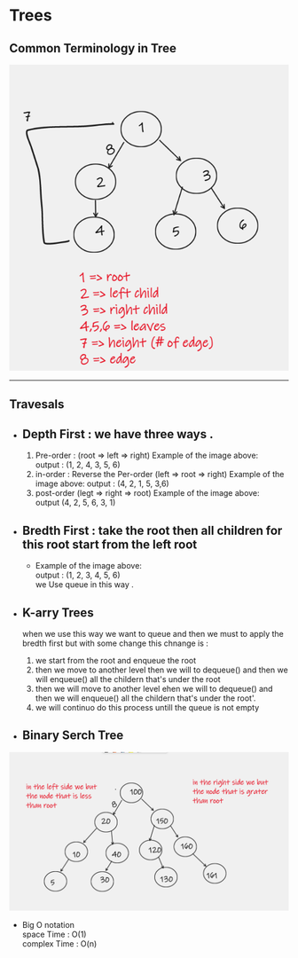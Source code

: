# Trees

## Common Terminology in Tree   

![](image/tree.png)

___

## Travesals
* ##  Depth First : we have three ways .   

    1. Pre-order : (root => left => right) Example of the image above:  
    output : (1, 2, 4, 3, 5, 6)
    2. in-order : Reverse the Per-order (left => root => right) Example of the image above:
    output : (4, 2, 1, 5, 3,6)
    3. post-order (legt => right => root) Example of the image above:  
    output (4, 2, 5, 6, 3, 1)
    

*  ## Bredth First : take the root then all children for this root start from the left root  
    * Example of the image above:   
    output : (1, 2, 3, 4, 5, 6)  
    we Use queue in this way .
* ## K-arry Trees 
    when we use this way we want to queue and then we must to apply the bredth first but with some change this chnange is :  
    1. we start from the root and enqueue the root 
    2. then we move to another level then we will to dequeue() and then we will enqueue() all the childern that's under the root
    3. then we will move to another level ehen we will to dequeue() and then we will enqueue() all the childern that's under the root'.
    4. we will continuo do this process untill the queue is not empty  
* ## Binary Serch Tree
![](image/insert.png)
* Big O notation  
    space Time : O(1)  
    complex Time  : O(n)
    